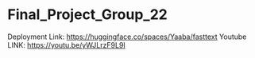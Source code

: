# Final_Project_Group_22
Deployment Link: https://huggingface.co/spaces/Yaaba/fasttext
Youtube LINK: https://youtu.be/yWJLrzF9L9I
